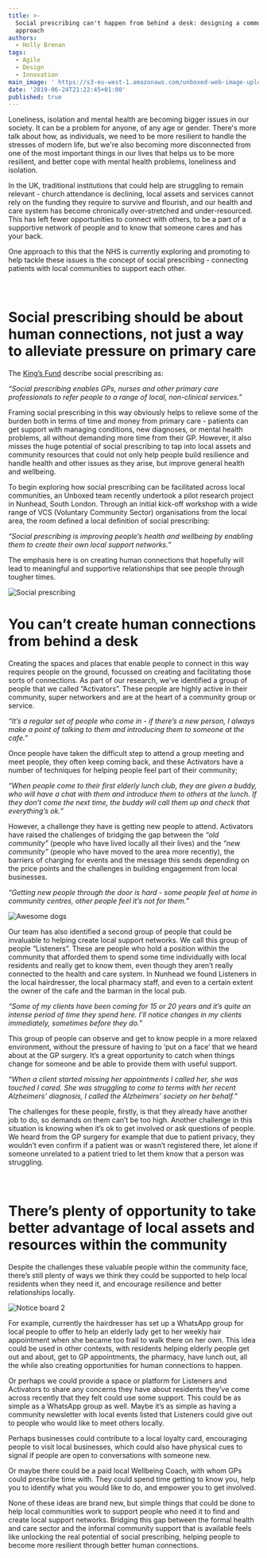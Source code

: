 ```yaml
---
title: >-
  Social prescribing can't happen from behind a desk: designing a community-led
  approach
authors:
  - Holly Brenan
tags:
  - Agile
  - Design
  - Innovation
main_image: ' https://s3-eu-west-1.amazonaws.com/unboxed-web-image-uploader/dd6582d66ddea03c452fca7c5b262bf1.png'
date: '2019-06-24T21:22:45+01:00'
published: true
---
```

Loneliness, isolation and mental health are becoming bigger issues in our society. It can be a problem for anyone, of any age or gender. There's more talk about how, as individuals, we need to be more resilient to handle the stresses of modern life, but we're also becoming more disconnected from one of the most important things in our lives that helps us to be more resilient, and better cope with mental health problems, loneliness and isolation.<br/>

In the UK, traditional institutions that could help are struggling to remain relevant - church attendance is declining, local assets and services cannot rely on the funding they require to survive and flourish, and our health and care system has become chronically over-stretched and under-resourced. This has left fewer opportunities to connect with others, to be a part of a supportive network of people and to know that someone cares and has your back.<br/>

One approach to this that the NHS is currently exploring and promoting to help tackle these issues is the concept of social prescribing - connecting patients with local communities to support each other.<br/>\
<br/>

# Social prescribing should be about human connections, not just a way to alleviate pressure on primary care

The [King’s Fund](https://www.kingsfund.org.uk/) describe social prescribing as:<br/>

<i>“Social prescribing enables GPs, nurses and other primary care professionals to refer people to a range of local, non-clinical services.”</i><br/>

Framing social prescribing in this way obviously helps to relieve some of the burden both in terms of time and money from primary care - patients can get support with managing conditions, new diagnoses, or mental health problems, all without demanding more time from their GP.  However, it also misses the huge potential of social prescribing to tap into local assets and community resources that could not only help people build resilience and handle health and other issues as they arise, but improve general health and wellbeing.<br/>

To begin exploring how social prescribing can be facilitated across local communities, an Unboxed team recently undertook a pilot research project in Nunhead, South London.  Through an initial kick-off workshop with a wide range of VCS (Voluntary Community Sector) organisations from the local area, the room defined a local definition of social prescribing:<br/>

<i>“Social prescribing is improving people’s health and wellbeing by enabling them to create their own local support networks.”</i><br/>

The emphasis here is on creating human connections that hopefully will lead to meaningful and supportive relationships that see people through tougher times.<br/>

![Social prescribing](https://s3-eu-west-1.amazonaws.com/unboxed-web-image-uploader/7c14fbbe0f34f24c4fcfbe26dc5f5ff4.png)

# You can’t create human connections from behind a desk

Creating the spaces and places that enable people to connect in this way requires people on the ground, focussed on creating and facilitating those sorts of connections. As part of our research, we’ve identified a group of people that we called “Activators”. These people are highly active in their community, super networkers and are at the heart of a community group or service.<br/>

<i>“It’s a regular set of people who come in - if there’s a new person, I always make a point of talking to them and introducing them to someone at the cafe.”</i><br/>

Once people have taken the difficult step to attend a group meeting and meet people, they often keep coming back, and these  Activators have a number of techniques for  helping people feel part of their community;<br/>

<i>“When people come to their first elderly lunch club, they are given a buddy, who will have a chat with them and introduce them to others at the lunch. If they don’t come the next time, the buddy will call them up and check that everything’s ok.”</i><br/>

However, a challenge they have is getting new people to attend. Activators have raised the challenges of bridging the gap between the <i>“old community”</i> (people who have lived locally all their lives) and the <i>“new community”</i> (people who have moved to the area more recently), the barriers  of charging for events and the message this sends depending on the price points and the challenges in building  engagement from local businesses.<br/>

<i>“Getting new people through the door is hard - some people feel at home in community centres, other people feel it’s not for them.”</i><br/>

![Awesome dogs](https://s3-eu-west-1.amazonaws.com/unboxed-web-image-uploader/054b4310b9427d339aa815848e0500ee.png)

Our team has also identified a second group of people that could be invaluable to helping create local support networks. We call this group of people “Listeners”. These are people who hold a position within the community that afforded them to spend some time individually with local residents and really get to know them, even though they aren’t really connected to the health and care system. In Nunhead we found Listeners in the local hairdresser, the local pharmacy staff, and even to a certain extent the owner of the cafe and the barman in the local pub.<br/>

<i>“Some of my clients have been coming for 15 or 20 years and it’s quite an intense period of time they spend here. I’ll notice changes in my clients immediately, sometimes before they do.”</i><br/>

This group of people can observe and get to know people in a more relaxed environment, without the pressure of having to ‘put on a face’ that we heard about at the GP surgery. It’s a great opportunity to catch when things change for someone and be able to provide them with useful support.<br/>

<i>“When a client started missing her appointments I called her, she was touched I cared. She was struggling to come to terms with her recent Alzheimers’ diagnosis, I called the Alzheimers’ society on her behalf.”</i><br/>

The challenges for these people, firstly, is that they already have another job to do, so demands on them can’t be too high. Another challenge in this situation is knowing when it’s ok to get involved or ask questions of people. We heard from the GP surgery for example that due to patient privacy, they wouldn’t even confirm if a patient was or wasn’t registered there, let alone if someone unrelated to a patient tried to let them know that a person was struggling.<br/>\
<br/>

# There’s plenty of opportunity to take better advantage of local assets and resources within the community

Despite the challenges these valuable people within the community face, there’s still plenty of ways we think they could be supported to help local residents when they need it, and encourage resilience and better relationships locally.<br/>

![Notice board 2](https://s3-eu-west-1.amazonaws.com/unboxed-web-image-uploader/863859ba7b70736abb8c3b89a552fd52.png)

For example, currently the hairdresser has set up a WhatsApp group for local people to offer to help an elderly lady get to her weekly hair appointment when she became too frail to walk there on her own. This idea could be used in other contexts, with residents helping elderly people get out and about, get to GP appointments, the pharmacy, have lunch out, all the while also creating opportunities for human connections to happen.<br/>

Or perhaps we could provide a space or platform for Listeners and Activators to share any concerns they have about residents they’ve come across recently that they felt could use some support. This could be as simple as a WhatsApp group as well. Maybe it’s as simple as having a community newsletter with local events listed that Listeners could give out to people who would like to meet others locally.<br/>

Perhaps businesses could contribute to a local loyalty card, encouraging people to visit local businesses, which could also have physical cues to signal if people are open to conversations with someone new.<br/>

Or maybe there could be a paid local Wellbeing Coach, with whom GPs could prescribe time with. They could spend time getting to know you, help you to identify what you would like to do, and empower you to get involved.<br/>

None of these ideas are brand new, but simple things that could be done to help local communities work to support people who need it to find and create local support networks. Bridging this gap between the formal health and care sector and the informal community support that is available feels like unlocking the real potential of social prescribing, helping people to become more resilient through better human connections.
